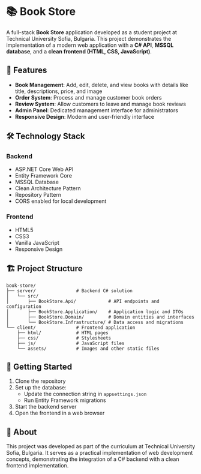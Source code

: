 # 📚 Book Store

A full-stack **Book Store** application developed as a student project at Technical University Sofia, Bulgaria. This project demonstrates the implementation of a modern web application with a **C# API**, **MSSQL database**, and a **clean frontend (HTML, CSS, JavaScript)**.

## 🌟 Features

- **Book Management**: Add, edit, delete, and view books with details like title, descriptions, price, and image
- **Order System**: Process and manage customer book orders
- **Review System**: Allow customers to leave and manage book reviews
- **Admin Panel**: Dedicated management interface for administrators
- **Responsive Design**: Modern and user-friendly interface

## 🛠 Technology Stack

### Backend
- ASP.NET Core Web API
- Entity Framework Core
- MSSQL Database
- Clean Architecture Pattern
- Repository Pattern
- CORS enabled for local development

### Frontend
- HTML5
- CSS3
- Vanilla JavaScript
- Responsive Design

## 🏗 Project Structure

```
book-store/
├── server/               # Backend C# solution
│   └── src/
│       ├── BookStore.Api/            # API endpoints and configuration
│       ├── BookStore.Application/    # Application logic and DTOs
│       ├── BookStore.Domain/         # Domain entities and interfaces
│       └── BookStore.Infrastructure/ # Data access and migrations
└── client/               # Frontend application
    ├── html/             # HTML pages
    ├── css/              # Stylesheets
    ├── js/               # JavaScript files
    └── assets/           # Images and other static files
```

## 🚀 Getting Started

1. Clone the repository
2. Set up the database:
   - Update the connection string in `appsettings.json`
   - Run Entity Framework migrations
3. Start the backend server
4. Open the frontend in a web browser

## 📝 About

This project was developed as part of the curriculum at Technical University Sofia, Bulgaria. It serves as a practical implementation of web development concepts, demonstrating the integration of a C# backend with a clean frontend implementation.